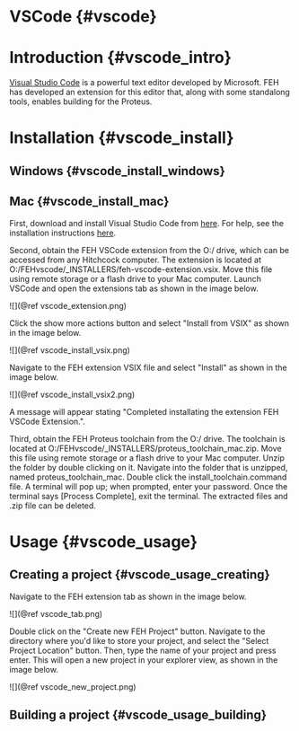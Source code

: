 VSCode {#vscode}
=======

Introduction {#vscode_intro}
===
[Visual Studio Code](https://code.visualstudio.com/) is a powerful text editor developed by Microsoft. FEH has developed an extension for this editor that, along with some standalong tools, enables building for the Proteus.

Installation {#vscode_install}
===
Windows {#vscode_install_windows}
---

Mac {#vscode_install_mac}
---
First, download and install Visual Studio Code from [here](https://code.visualstudio.com/Download). For help, see the installation instructions [here](https://code.visualstudio.com/docs/setup/mac).

Second, obtain the FEH VSCode extension from the O:/ drive, which can be accessed from any Hitchcock computer. The extension is located at O:/FEHvscode/_INSTALLERS/feh-vscode-extension.vsix. Move this file using remote storage or a flash drive to your Mac computer. Launch VSCode and open the extensions tab as shown in the image below.

![](@ref vscode_extension.png)

Click the show more actions button and select "Install from VSIX" as shown in the image below.

![](@ref vscode_install_vsix.png)

Navigate to the FEH extension VSIX file and select "Install" as shown in the image below.

![](@ref vscode_install_vsix2.png)

A message will appear stating "Completed installating the extension FEH VSCode Extension.".

Third, obtain the FEH Proteus toolchain from the O:/ drive. The toolchain is located at O:/FEHvscode/_INSTALLERS/proteus_toolchain_mac.zip. Move this file using remote storage or a flash drive to your Mac computer. Unzip the folder by double clicking on it. Navigate into the folder that is unzipped, named proteus_toolchain_mac. Double click the install_toolchain.command file. A terminal will pop up; when prompted, enter your password. Once the terminal says [Process Complete], exit the terminal. The extracted files and .zip file can be deleted.

Usage {#vscode_usage}
===
Creating a project {#vscode_usage_creating}
---
Navigate to the FEH extension tab as shown in the image below.

![](@ref vscode_tab.png)

Double click on the "Create new FEH Project" button. Navigate to the directory where you'd like to store your project, and select the "Select Project Location" button. Then, type the name of your project and press enter. This will open a new project in your explorer view, as shown in the image below.

![](@ref vscode_new_project.png)

Building a project {#vscode_usage_building}
---
